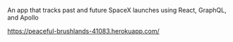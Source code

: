 An app that tracks past and future SpaceX launches using React, GraphQL, and Apollo

https://peaceful-brushlands-41083.herokuapp.com/
